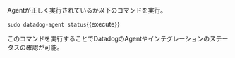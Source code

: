 Agentが正しく実行されているか以下のコマンドを実行。

`sudo datadog-agent status`{{execute}}

このコマンドを実行することでDatadogのAgentやインテグレーションのステータスの確認が可能。
